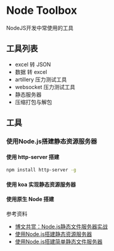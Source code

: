 # Node Toolbox

NodeJS开发中常使用的工具

## 工具列表

- excel 转 JSON
- 数据 转 excel
- artillery 压力测试工具
- websocket 压力测试工具
- 静态服务器
- 压缩打包与解包

## 工具

### 使用Node.js搭建静态资源服务器

#### 使用 http-server 搭建

```bash
npm install http-server -g

```

#### 使用 koa 实现静态资源服务器

#### 使用原生 Node 搭建

参考资料

- [博文共赏：Node.js静态文件服务器实战](http://www.infoq.com/cn/news/2011/11/tyq-nodejs-static-file-server)
- [使用Node.js搭建静态资源服务器](http://www.cnblogs.com/SheilaSun/p/7271883.html)
- [使用Node.js搭建简单静态文件服务器](https://www.jianshu.com/p/76c1a9f39a36)